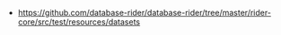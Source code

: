 
- <https://github.com/database-rider/database-rider/tree/master/rider-core/src/test/resources/datasets>
